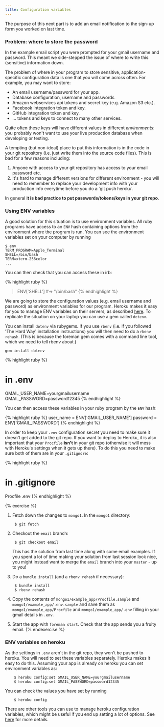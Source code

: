 ```yaml
---
title: Configuration variables
---
```


The purpose of this next part is to add an email notification to the sign-up form you worked on last time.

### Problem: where to store the password

In the example email script you were prompted for your gmail username and password. This meant we side-stepped the issue of where to write this (sensitive) information down.

The problem of where in your program to store sensitive, application-specific configuration data is one that you will come across often. For example, you may want to store:

* An email username/password for your app.
* Database configuration, username and passwords.
* Amazon webservices api tokens and secret key (e.g. Amazon S3 etc.).
* Facebook integration token and key.
* GitHub integration token and key.
* ... tokens and keys to connect to many other services.

Quite often these keys will have different values in different *environments*: you probably won't want to use your live production database when developing or testing. 

A tempting (but non-ideal) place to put this information is in the code in your git repository (i.e. just write them into the source code files). This is bad for a few reasons including:

1. Anyone with access to your git repository has access to your email password etc.
2. It's hard to manage different versions for different environment - you will need to remember to replace your development info with your production info everytime before you do a 'git push heroku'.

In general **it is bad practice to put passwords/tokens/keys in your git repo**.

### Using ENV variables

A good solution for this situation is to use environment variables. All ruby programs have access to an `ENV` hash containing options from the environment where the program is run. You can see the environment variables set on your computer by running

    $ env
    TERM_PROGRAM=Apple_Terminal
    SHELL=/bin/bash
    TERM=xterm-256color
    ...

You can then check that you can access these in irb:

{% highlight ruby %}
> ENV['SHELL']
#=> "/bin/bash"
{% endhighlight %}

We are going to store the configuration values (e.g. email username and password) as environment variables for our program. Heroku makes it easy for you to manage ENV variables on their servers, as described [here](https://devcenter.heroku.com/articles/config-vars). To replicate the situation on your laptop you can use a gem called `dotenv`.

You can install `dotenv` via rubygems. If you use `rbenv` (i.e. if you followed 'The Hard Way' installation instructions) you will then need to do a `rbenv rehash`. (This is because the foreman gem comes with a command line tool, which we need to tell rbenv about.)

    gem install dotenv


{% highlight ruby %}
# in .env
GMAIL_USER_NAME=yourgmailusername
GMAIL_PASSWORD=password12345
{% endhighlight %}

You can then access these variables in your ruby program by the `ENV` hash:

{% highlight ruby %}
user_name = ENV['GMAIL_USER_NAME']
password = ENV['GMAIL_PASSWORD']
{% endhighlight %}

In order to keep your `.env` configuration secret you need to make sure it doesn't get added to the git repo. If you want to deploy to Heroku, it is also important that your `Procfile` **isn't** in your git repo  (otherwise it will mess with Heroku's settings when it gets up there). To do this you need to make sure both of them are in your `.gitignore`:

{% highlight ruby %}
# in .gitignore
Procfile
.env
{% endhighlight %}

{% exercise %}
1. Fetch down the changes to `mongo1`. In the `mongo1` directory:

        $ git fetch

2. Checkout the `email` branch:

        $ git checkout email

    This has the solution from last time along with some email examples. If you spent a lot of time making your solution from last session look nice, you might instead want to merge the `email` branch into your `master` - up to you!
3. Do a `bundle install` (and a `rbenv rehash` if necessary):

        $ bundle install
        $ rbenv rehash

3. Copy the contents of `mongo1/example_app/Procfile.sample` and `mongo1/example_app/.env.sample` and save them as `mongo1/example_app/Procfile` and `mongo1/example_app/.env` filling in your gmail details in `.env`.
4. Start the app with `foreman start`. Check that the app sends you a fruity email.
{% endexercise %}


### ENV variables on heroku

As the settings in `.env` aren't in the git repo, they won't be pushed to heroku. You will need to set these variables separately. Heroku makes it easy to do this. Assuming your app is already on heroku you can set environment variables as:

        $ heroku config:set GMAIL_USER_NAME=yourgmailusername
        $ heroku config:set GMAIL_PASSWORD=password12345

You can check the values you have set by running

        $ heroku config

There are other tools you can use to manage heroku configuration variables, which might be useful if you end up setting a lot of options. See [here](https://github.com/ddollar/heroku-config) for more details.